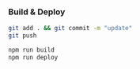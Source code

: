 ### Build & Deploy

``` sh
git add . && git commit -m "update"
git push

npm run build 
npm run deploy

```